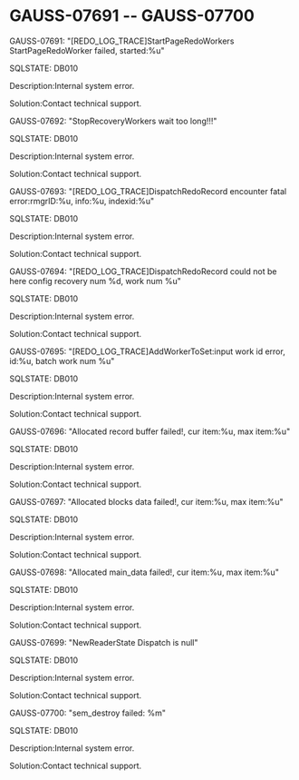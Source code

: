 # GAUSS-07691 -- GAUSS-07700<a name="EN-US_TOPIC_0000001197419190"></a>

GAUSS-07691: "\[REDO\_LOG\_TRACE\]StartPageRedoWorkers StartPageRedoWorker failed, started:%u"

SQLSTATE: DB010

Description:Internal system error.

Solution:Contact technical support.

GAUSS-07692: "StopRecoveryWorkers wait too long!!!"

SQLSTATE: DB010

Description:Internal system error.

Solution:Contact technical support.

GAUSS-07693: "\[REDO\_LOG\_TRACE\]DispatchRedoRecord encounter fatal error:rmgrID:%u, info:%u, indexid:%u"

SQLSTATE: DB010

Description:Internal system error.

Solution:Contact technical support.

GAUSS-07694: "\[REDO\_LOG\_TRACE\]DispatchRedoRecord could not be here config recovery num %d, work num %u"

SQLSTATE: DB010

Description:Internal system error.

Solution:Contact technical support.

GAUSS-07695: "\[REDO\_LOG\_TRACE\]AddWorkerToSet:input work id error, id:%u, batch work num %u"

SQLSTATE: DB010

Description:Internal system error.

Solution:Contact technical support.

GAUSS-07696: "Allocated record buffer failed!, cur item:%u, max item:%u"

SQLSTATE: DB010

Description:Internal system error.

Solution:Contact technical support.

GAUSS-07697: "Allocated blocks data failed!, cur item:%u, max item:%u"

SQLSTATE: DB010

Description:Internal system error.

Solution:Contact technical support.

GAUSS-07698: "Allocated main\_data failed!, cur item:%u, max item:%u"

SQLSTATE: DB010

Description:Internal system error.

Solution:Contact technical support.

GAUSS-07699: "NewReaderState Dispatch is null"

SQLSTATE: DB010

Description:Internal system error.

Solution:Contact technical support.

GAUSS-07700: "sem\_destroy failed: %m"

SQLSTATE: DB010

Description:Internal system error.

Solution:Contact technical support.

